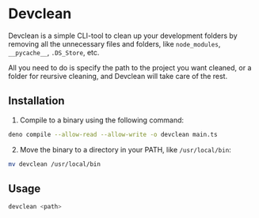 # Devclean

Devclean is a simple CLI-tool to clean up your development folders by removing all the unnecessary files and folders, like `node_modules`, `__pycache__`, `.DS_Store`, etc.

All you need to do is specify the path to the project you want cleaned, or a folder for reursive cleaning, and Devclean will take care of the rest.

## Installation
1. Compile to a binary using the following command:
```bash
deno compile --allow-read --allow-write -o devclean main.ts
```

2. Move the binary to a directory in your PATH, like `/usr/local/bin`:
```bash
mv devclean /usr/local/bin
```

## Usage
```bash
devclean <path>
```